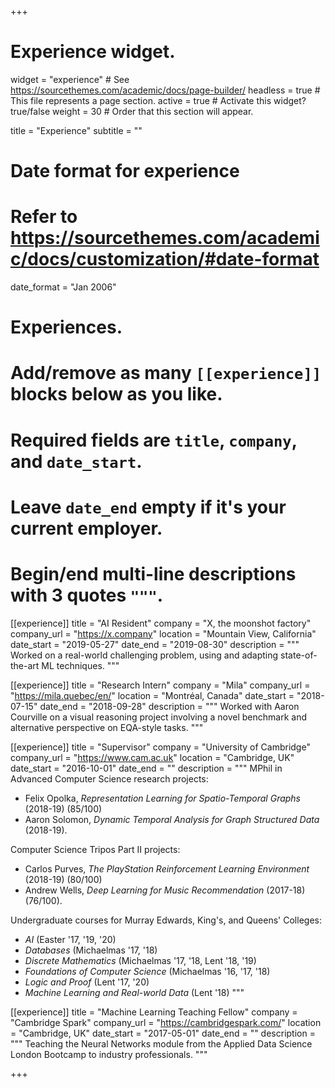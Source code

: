 +++
# Experience widget.
widget = "experience"  # See https://sourcethemes.com/academic/docs/page-builder/
headless = true  # This file represents a page section.
active = true  # Activate this widget? true/false
weight = 30  # Order that this section will appear.

title = "Experience"
subtitle = ""

# Date format for experience
#   Refer to https://sourcethemes.com/academic/docs/customization/#date-format
date_format = "Jan 2006"

# Experiences.
#   Add/remove as many `[[experience]]` blocks below as you like.
#   Required fields are `title`, `company`, and `date_start`.
#   Leave `date_end` empty if it's your current employer.
#   Begin/end multi-line descriptions with 3 quotes `"""`.
[[experience]]
  title = "AI Resident"
  company = "X, the moonshot factory"
  company_url = "https://x.company"
  location = "Mountain View, California"
  date_start = "2019-05-27"
  date_end = "2019-08-30"
  description = """
  Worked on a real-world challenging problem, using and adapting state-of-the-art ML techniques.
  """

[[experience]]
  title = "Research Intern"
  company = "Mila"
  company_url = "https://mila.quebec/en/"
  location = "Montréal, Canada"
  date_start = "2018-07-15"
  date_end = "2018-09-28"
  description = """
  Worked with Aaron Courville on a visual reasoning project involving a novel benchmark and alternative perspective on EQA-style tasks.
  """
  
[[experience]]
  title = "Supervisor"
  company = "University of Cambridge"
  company_url = "https://www.cam.ac.uk"
  location = "Cambridge, UK"
  date_start = "2016-10-01"
  date_end = ""
  description = """
  MPhil in Advanced Computer Science research projects:
  * Felix Opolka, _Representation Learning for Spatio-Temporal Graphs_ (2018-19) (85/100)
  * Aaron Solomon, _Dynamic Temporal Analysis for Graph Structured Data_ (2018-19).
  
  Computer Science Tripos Part II projects:
  * Carlos Purves, _The PlayStation Reinforcement Learning Environment_ (2018-19) (80/100)
  * Andrew Wells, _Deep Learning for Music Recommendation_ (2017-18) (76/100).
  
  Undergraduate courses for Murray Edwards, King's, and Queens' Colleges:
  * _AI_ (Easter '17, '19, '20)
  * _Databases_ (Michaelmas '17, '18)
  * _Discrete Mathematics_ (Michaelmas '17, '18, Lent '18, '19)
  * _Foundations of Computer Science_ (Michaelmas '16, '17, '18)
  * _Logic and Proof_ (Lent '17, '20)
  * _Machine Learning and Real-world Data_ (Lent '18)
  """

[[experience]]
  title = "Machine Learning Teaching Fellow"
  company = "Cambridge Spark"
  company_url = "https://cambridgespark.com/"
  location = "Cambridge, UK"
  date_start = "2017-05-01"
  date_end = ""
  description = """
  Teaching the Neural Networks module from the Applied Data Science London Bootcamp to industry professionals.
  """

+++

